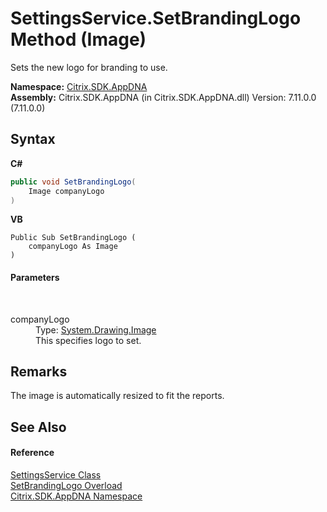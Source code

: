 # SettingsService.SetBrandingLogo Method (Image)
 

Sets the new logo for branding to use.

**Namespace:**&nbsp;[Citrix.SDK.AppDNA](index.md)<br />**Assembly:**&nbsp;Citrix.SDK.AppDNA (in Citrix.SDK.AppDNA.dll) Version: 7.11.0.0 (7.11.0.0)

## Syntax

**C#**
```csharp
public void SetBrandingLogo(
	Image companyLogo
)
```

**VB**
```vbnet
Public Sub SetBrandingLogo ( 
	companyLogo As Image
)
```


#### Parameters
&nbsp;<dl><dt>companyLogo</dt><dd>Type: <a href="http://msdn2.microsoft.com/en-us/library/k7e7b2kd" target="_blank">System.Drawing.Image</a><br />This specifies logo to set.</dd></dl>

## Remarks
The image is automatically resized to fit the reports.

## See Also


#### Reference
<a href="0395b3d2-0f6d-2a87-d82c-94c7b72a8541">SettingsService Class</a><br /><a href="603d82af-273e-cc61-fd86-d3c0d8a83918">SetBrandingLogo Overload</a><br /><a href="fe2d265b-410b-8b11-1eb4-a790e0b062bf">Citrix.SDK.AppDNA Namespace</a><br />